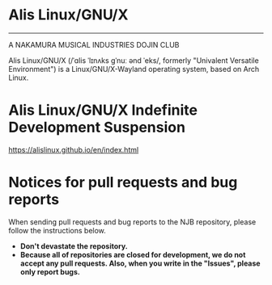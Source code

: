 # Alis Linux/GNU/X
-----
A NAKAMURA MUSICAL INDUSTRIES DOJIN CLUB

Alis Linux/GNU/X (/ˈɑlis ˈlɪnʌks ɡˈnuː ənd ˈeks/, formerly "Univalent Versatile Environment") is a Linux/GNU/X-Wayland operating system, based on Arch Linux.

# Alis Linux/GNU/X Indefinite Development Suspension
https://alislinux.github.io/en/index.html

# Notices for pull requests and bug reports

When sending pull requests and bug reports to the NJB repository, please follow the instructions below.
- **Don't devastate the repository.**
- **Because all of repositories are closed for development, we do not accept any pull requests. Also, when you write in the "Issues", please only report bugs.**

